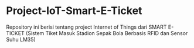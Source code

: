 # Project-IoT-Smart-E-Ticket
Repository ini berisi tentang project Internet of Things dari SMART E-TICKET (Sistem Tiket Masuk Stadion Sepak Bola Berbasis RFID dan Sensor Suhu LM35)
